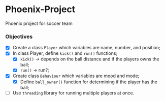 # Phoenix-Project
Phoenix project for soccer team

### Objectives
- [x] Create a class ```Player``` which variables are name, number, and position;
- [x] In class Player, define ```kick()``` and ```run()``` functions;
  - [x] ```kick()``` -> depends on the ball distance and if the players owns the ball;
  - [x] ```run()``` -> run?;
- [x] Create class ```Behaviour``` which variables are mood and mode;
  - [x] Define ```ball_owner()``` function for determining if the player has the ball;
- [ ] Use ```threading``` library for running multiple players at once.
